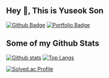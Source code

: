 ## Hey 👋, This is Yuseok Son
[![Github Badge](https://img.shields.io/badge/-handsoneu-grey?style=flat&logo=github&logoColor=white&link=https://github.com/handsoneu/)](https://www.github.com/handsone-u/) [![Portfolio Badge](https://img.shields.io/badge/portfolio-web-blue?style=flat&link=https://github.com/handsone-u/)](https://github.com/handsone-u/) 
## Some of my Github Stats

[![Github stats](https://github-readme-stats.vercel.app/api?username=handsone-u&show_icons=true&include_all_commits=true)](https://github.com/handsoneu/github-readme-stats)
[![Top Langs](https://github-readme-stats.vercel.app/api/top-langs/?username=handsone-u&layout=compact)](https://github.com/handsone-u/github-readme-stats)

[![Solved.ac Profile](http://mazassumnida.wtf/api/v2/generate_badge?boj=jk04172)](https://solved.ac/jk04172/)
